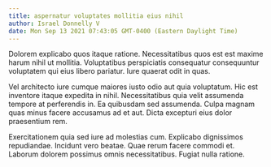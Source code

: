 ```yaml
---
title: aspernatur voluptates mollitia eius nihil
author: Israel Donnelly V
date: Mon Sep 13 2021 07:43:05 GMT-0400 (Eastern Daylight Time)
---
```

Dolorem explicabo quos itaque ratione. Necessitatibus quos est est maxime harum nihil ut mollitia. Voluptatibus perspiciatis consequatur consequuntur voluptatem qui eius libero pariatur. Iure quaerat odit in quas.

 Vel architecto iure cumque maiores iusto odio aut quia voluptatum. Hic est inventore itaque expedita in nihil. Necessitatibus quia velit assumenda tempore at perferendis in. Ea quibusdam sed assumenda. Culpa magnam quas minus facere accusamus ad et aut. Dicta excepturi eius dolor praesentium rem.

 Exercitationem quia sed iure ad molestias cum. Explicabo dignissimos repudiandae. Incidunt vero beatae. Quae rerum facere commodi et. Laborum dolorem possimus omnis necessitatibus. Fugiat nulla ratione.